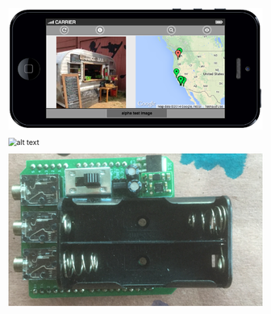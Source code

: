 ---
---


![alt text](pasfrais-image.png "optional title")

![alt text](https://docs.google.com/spreadsheets/d/1ybksh3K2NQFo_awGiwlFOzRInnuLObz8hgp5rHyF55Q/pubchart?oid=258150703&format=image "optional title")

![alt text](battery.png "optional title")











 





